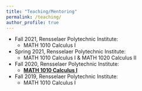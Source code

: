 ```yaml
---
title: "Teaching/Mentoring"
permalink: /teaching/
author_profile: true
---
```


* Fall 2021, Rensselaer Polytechnic Institute:
  * MATH 1010 Calculus I
* Spring 2021, Rensselaer Polytechnic Institute:
  * MATH 1010 Calculus I & MATH 1020 Calculus II 
* Fall 2020, Rensselaer Polytechnic Institute:
  * <b>[MATH 1010 Calculus I](http://haowen-math.com/teaching/2014-spring-teaching-1)</b> 
* Fall 2019, Rensselaer Polytechnic Institute:
  * MATH 1010 Calculus I
  
